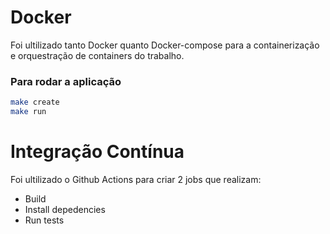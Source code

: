 # Docker

Foi ultilizado tanto Docker quanto Docker-compose para a containerização e orquestração de containers do trabalho.

### Para rodar a aplicação

```bash
make create
make run
```

# Integração Contínua

Foi ultilizado o Github Actions para criar 2 jobs que realizam:
* Build
* Install depedencies
* Run tests
